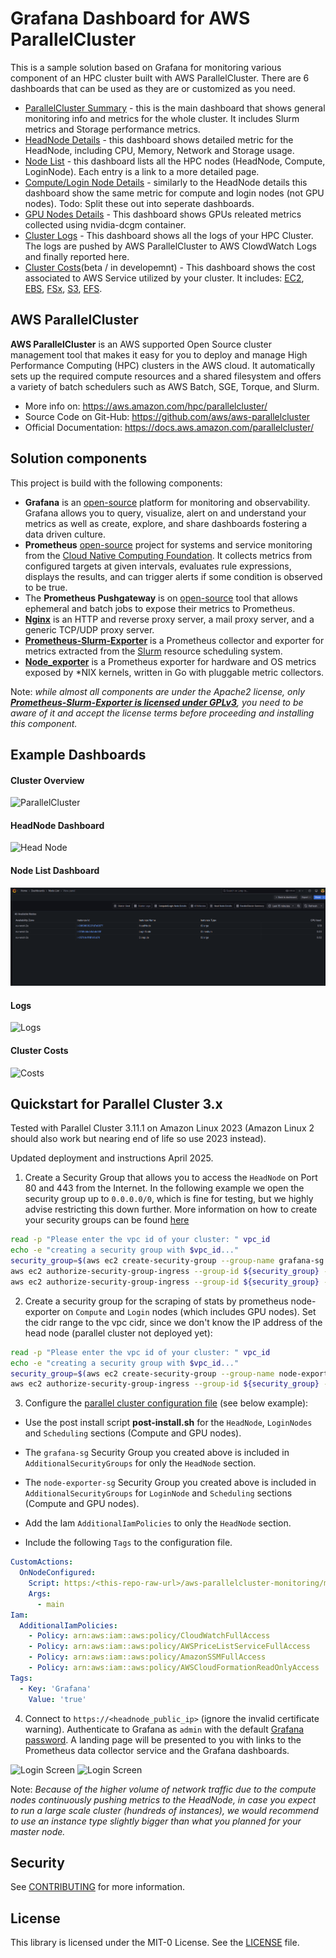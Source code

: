 # Grafana Dashboard for AWS ParallelCluster 

This is a sample solution based on Grafana for monitoring various component of an HPC cluster built with AWS ParallelCluster.
There are 6 dashboards that can be used as they are or customized as you need.
* [ParallelCluster Summary](grafana/dashboards/ParallelCluster.json) - this is the main dashboard that shows general monitoring info and metrics for the whole cluster. It includes Slurm metrics and Storage performance metrics.
* [HeadNode Details](grafana/dashboards/master-node-details.json) - this dashboard shows detailed metric for the HeadNode, including CPU, Memory, Network and Storage usage.
* [Node List](grafana/dashboards/node-list.json) - this dashboard lists all the HPC nodes (HeadNode, Compute, LoginNode). Each entry is a link to a more detailed page.
* [Compute/Login Node Details](grafana/dashboards/compute-login-node-details.json) - similarly to the HeadNode details this dashboard show the same metric for compute and login nodes (not GPU nodes). Todo: Split these out into seperate dashboards.
* [GPU Nodes Details](grafana/dashboards/gpu.json) - This dashboard shows GPUs releated metrics collected using nvidia-dcgm container.
* [Cluster Logs](grafana/dashboards/logs.json) - This dashboard shows all the logs of your HPC Cluster. The logs are pushed by AWS ParallelCluster to AWS ClowdWatch Logs and finally reported here.
* [Cluster Costs](grafana/dashboards/costs.json)(beta / in developemnt) - This dashboard shows the cost associated to AWS Service utilized by your cluster. It includes: [EC2](https://aws.amazon.com/ec2/pricing/), [EBS](https://aws.amazon.com/ebs/pricing/), [FSx](https://aws.amazon.com/fsx/lustre/pricing/), [S3](https://aws.amazon.com/s3/pricing/), [EFS](https://aws.amazon.com/efs/pricing/).


## AWS ParallelCluster
**AWS ParallelCluster** is an AWS supported Open Source cluster management tool that makes it easy for you to deploy and
manage High Performance Computing (HPC) clusters in the AWS cloud.
It automatically sets up the required compute resources and a shared filesystem and offers a variety of batch schedulers such as AWS Batch, SGE, Torque, and Slurm.
* More info on: https://aws.amazon.com/hpc/parallelcluster/
* Source Code on Git-Hub: https://github.com/aws/aws-parallelcluster
* Official Documentation: https://docs.aws.amazon.com/parallelcluster/


## Solution components
This project is build with the following components:

* **Grafana** is an [open-source](https://github.com/grafana/grafana) platform for monitoring and observability. Grafana allows you to query, visualize, alert on and understand your metrics as well as create, explore, and share dashboards fostering a data driven culture. 
* **Prometheus** [open-source](https://github.com/prometheus/prometheus/) project for systems and service monitoring from the [Cloud Native Computing Foundation](https://cncf.io/). It collects metrics from configured targets at given intervals, evaluates rule expressions, displays the results, and can trigger alerts if some condition is observed to be true.  
* The **Prometheus Pushgateway** is on [open-source](https://github.com/prometheus/pushgateway/) tool that allows ephemeral and batch jobs to expose their metrics to Prometheus.
* **[Nginx](http://nginx.org/)** is an HTTP and reverse proxy server, a mail proxy server, and a generic TCP/UDP proxy server.
* **[Prometheus-Slurm-Exporter](https://github.com/vpenso/prometheus-slurm-exporter/)** is a Prometheus collector and exporter for metrics extracted from the [Slurm](https://slurm.schedmd.com/overview.html) resource scheduling system.
* **[Node_exporter](https://github.com/prometheus/node_exporter)** is a Prometheus exporter for hardware and OS metrics exposed by \*NIX kernels, written in Go with pluggable metric collectors.

Note: *while almost all components are under the Apache2 license, only **[Prometheus-Slurm-Exporter is licensed under GPLv3](https://github.com/vpenso/prometheus-slurm-exporter/blob/master/LICENSE)**, you need to be aware of it and accept the license terms before proceeding and installing this component.*


## Example Dashboards

#### Cluster Overview

![ParallelCluster](docs/ParallelCluster.png?raw=true "AWS ParallelCluster")

#### HeadNode Dashboard

![Head Node](docs/HeadNode.png?raw=true "Head Node")

#### Node List Dashboard

![Node List](docs/List-new.png?raw=true "Node List")

#### Logs

![Logs](docs/Logs.png?raw=true "AWS ParallelCluster Logs")

#### Cluster Costs

![Costs](docs/Costs.png?raw=true "Best - AWS ParallelCluster Costs")


## Quickstart for Parallel Cluster 3.x

Tested with Parallel Cluster 3.11.1 on Amazon Linux 2023 (Amazon Linux 2 should also work but nearing end of life so use 2023 instead). 

Updated deployment and instructions April 2025.

1. Create a Security Group that allows you to access the `HeadNode` on Port 80 and 443 from the Internet. In the following example we open the security group up to `0.0.0.0/0`, which is fine for testing, but we highly advise restricting this down further. More information on how to create your security groups can be found [here](https://docs.aws.amazon.com/cli/latest/userguide/cli-services-ec2-sg.html#creating-a-security-group)

```bash
read -p "Please enter the vpc id of your cluster: " vpc_id
echo -e "creating a security group with $vpc_id..."
security_group=$(aws ec2 create-security-group --group-name grafana-sg --description "Open HTTP/HTTPS ports" --vpc-id ${vpc_id} --output text)
aws ec2 authorize-security-group-ingress --group-id ${security_group} --protocol tcp --port 443 --cidr 0.0.0.0/0
aws ec2 authorize-security-group-ingress --group-id ${security_group} --protocol tcp --port 80 —-cidr 0.0.0.0/0
```
2. Create a security group for the scraping of stats by prometheus node-exporter on `Compute` and `Login` nodes (which includes GPU nodes). Set the cidr range to the vpc cidr, since we don't know the IP address of the head node (parallel cluster not deployed yet):
```bash
read -p "Please enter the vpc id of your cluster: " vpc_id
echo -e "creating a security group with $vpc_id..."
security_group=$(aws ec2 create-security-group --group-name node-exporter-sg --description "Scraping compute and login node stats via prometheus" --vpc-id ${vpc_id} --output text)
aws ec2 authorize-security-group-ingress --group-id ${security_group} --protocol tcp --port 9100 --cidr <cidr-of-vpc>
```

3. Configure the [parallel cluster configuration file](https://docs.aws.amazon.com/parallelcluster/latest/ug/cluster-configuration-file-v3.html) (see below example):
* Use the post install script **post-install.sh** for the `HeadNode`, `LoginNodes` and `Scheduling` sections (Compute and GPU nodes).
* The `grafana-sg` Security Group you created above is included in `AdditionalSecurityGroups` for only the `HeadNode` section. 

* The `node-exporter-sg` Security Group you created above is included in `AdditionalSecurityGroups` for `LoginNode` and `Scheduling` sections (Compute and GPU nodes).
* Add the Iam `AdditionalIamPolicies` to only the `HeadNode` section.
* Include the following `Tags` to the configuration file.

```yaml
CustomActions:
  OnNodeConfigured:
    Script: https:/<this-repo-raw-url>/aws-parallelcluster-monitoring/main/post-install.sh
    Args:
      - main
Iam:
  AdditionalIamPolicies:
    - Policy: arn:aws:iam::aws:policy/CloudWatchFullAccess
    - Policy: arn:aws:iam::aws:policy/AWSPriceListServiceFullAccess
    - Policy: arn:aws:iam::aws:policy/AmazonSSMFullAccess
    - Policy: arn:aws:iam::aws:policy/AWSCloudFormationReadOnlyAccess
Tags:
  - Key: 'Grafana'
    Value: 'true'
```

4. Connect to `https://<headnode_public_ip>` (ignore the invalid certificate warning).  Authenticate to Grafana as `admin` with the default [Grafana password](docker-compose/docker-compose.master.yml#L40). A landing page will be presented to you with links to the Prometheus data collector service and the Grafana dashboards.

![Login Screen](docs/Login1.png?raw=true "Login Screen")
![Login Screen](docs/Login2.png?raw=true "Login Screen")

Note: *Because of the higher volume of network traffic due to the compute nodes continuously pushing metrics to the HeadNode, in case you expect to run a large scale cluster (hundreds of instances), we would recommend to use an instance type slightly bigger than what you planned for your master node.*

## Security

See [CONTRIBUTING](CONTRIBUTING.md#security-issue-notifications) for more information.

## License

This library is licensed under the MIT-0 License. See the [LICENSE](LICENSE) file.
